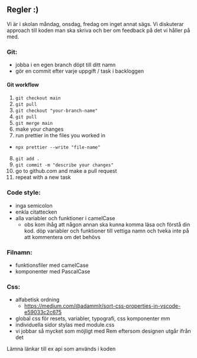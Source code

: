 ## Regler :)
Vi är i skolan måndag, onsdag, fredag om inget annat sägs.
Vi diskuterar approach till koden man ska skriva och ber om feedback på det vi håller på med.

### Git:
- jobba i en egen branch döpt till ditt namn
- gör en commit efter varje uppgift / task i backloggen

#### Git workflow
1. `git checkout main`
2. `git pull`
3. `git checkout "your-branch-name"`
4. `git pull`
5. `git merge main`
6. make your changes
7. run prettier in the files you worked in
  - `npx prettier --write "file-name"`
8. `git add .`
9. `git commit -m "describe your changes"`
10. go to github.com and make a pull request
11. repeat with a new task

### Code style:
- inga semicolon
- enkla citattecken
- alla variabler och funktioner i camelCase
  - obs kom ihåg att någon annan ska kunna komma läsa och förstå din kod. döp variabler och funktioner till vettiga namn och tveka inte på att kommentera om det behövs

### Filnamn:
- funktionsfiler med camelCase
- komponenter med PascalCase

### Css:
- alfabetisk ordning
  - https://medium.com/@adammlr/sort-css-properties-in-vscode-e59033c2c675
- global css för resets, variabler, typografi, css komponenter mm
- individuella sidor stylas med module.css
- vi jobbar så mycket som möjligt med Rem eftersom designen utgår ifrån det

Lämna länkar till ex api som används i koden
